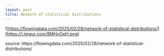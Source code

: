 ```yaml
---
layout: post
title: Network of statistical distributions
---
```


![https://flowingdata.com/2025/02/28/network-of-statistical-distributions/](https://i.imgur.com/8MHyOeH.png)

<figcaption>source: https://flowingdata.com/2025/02/28/network-of-statistical-distributions/</figcaption>
